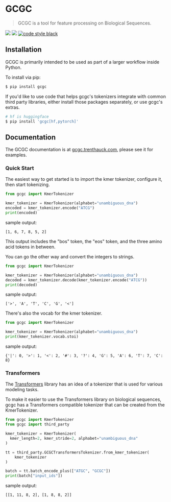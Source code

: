 # GCGC

> GCGC is a tool for feature processing on Biological Sequences.

[![](https://github.com/tshauck/gcgc/workflows/Run%20Tests%20and%20Lint/badge.svg)](https://github.com/tshauck/gcgc/actions?query=workflow%3A%22Run+Tests+and+Lint%22)
[![](https://img.shields.io/pypi/v/gcgc.svg)](https://pypi.python.org/pypi/gcgc)
[![code style black](https://img.shields.io/badge/code%20style-black-000000.svg)](https://github.com/psf/black)

## Installation

GCGC is primarily intended to be used as part of a larger workflow inside
Python.

To install via pip:

```sh
$ pip install gcgc
```

If you'd like to use code that helps gcgc's tokenizers integrate with common
third party libraries, either install those packages separately, or use gcgc's
extras.

```sh
# hf is huggingface
$ pip install 'gcgc[hf,pytorch]'
```

## Documentation

The GCGC documentation is at [gcgc.trenthauck.com](http://gcgc.trenthauck.com),
please see it for examples.

### Quick Start

The easiest way to get started is to import the kmer tokenizer, configure it,
then start tokenizing.

```python
from gcgc import KmerTokenizer

kmer_tokenizer = KmerTokenizer(alphabet="unambiguous_dna")
encoded = kmer_tokenizer.encode("ATCG")
print(encoded)
```

sample output:

```
[1, 6, 7, 8, 5, 2]
```

This output includes the "bos" token, the "eos" token, and the three amino acid
tokens in between.

You can go the other way and convert the integers to strings.

```python
from gcgc import KmerTokenizer

kmer_tokenizer = KmerTokenizer(alphabet="unambiguous_dna")
decoded = kmer_tokenizer.decode(kmer_tokenizer.encode("ATCG"))
print(decoded)
```

sample output:

```
['>', 'A', 'T', 'C', 'G', '<']
```

There's also the vocab for the kmer tokenizer.

```python
from gcgc import KmerTokenizer

kmer_tokenizer = KmerTokenizer(alphabet="unambiguous_dna")
print(kmer_tokenizer.vocab.stoi)
```

sample output:

```
{'|': 0, '>': 1, '<': 2, '#': 3, '?': 4, 'G': 5, 'A': 6, 'T': 7, 'C': 8}
```

### Transformers

The [Transformers](https://huggingface.co/transformers/) library has an
idea of a tokenizer that is used for various modeling tasks.

To make it easier to use the Transformers library on biological sequences, gcgc
has a Transformers compatible tokenizer that can be created from the
KmerTokenizer.

```python
from gcgc import KmerTokenizer
from gcgc import third_party

kmer_tokenizer = KmerTokenizer(
  kmer_length=2, kmer_stride=2, alphabet="unambiguous_dna"
)

tt = third_party.GCGCTransformersTokenizer.from_kmer_tokenizer(
    kmer_tokenizer
)

batch = tt.batch_encode_plus(["ATGC", "GCGC"])
print(batch["input_ids"])
```

sample output:

```
[[1, 11, 8, 2], [1, 8, 8, 2]]
```
